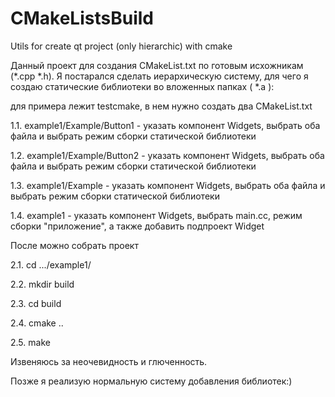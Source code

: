 # CMakeListsBuild
Utils for create qt project (only hierarchic) with cmake

Данный проект для создания CMakeList.txt по готовым исхожникам (*.cpp *.h). Я постарался сделать иерархическую систему, для чего я создаю статические библиотеки во вложенных папках ( *.a ):

для примера лежит testcmake, в нем нужно создать два CMakeList.txt

  1.1. example1/Example/Button1 - указать компонент Widgets, выбрать оба файла и выбрать режим сборки статической библиотеки

  1.2. example1/Example/Button2 - указать компонент Widgets, выбрать оба файла и выбрать режим сборки статической библиотеки

  1.3. example1/Example - указать компонент Widgets, выбрать оба файла и выбрать режим сборки статической библиотеки
  
  1.4. example1 - указать компонент Widgets, выбрать main.cc, режим сборки "приложение", а также добавить подпроект Widget

  После можно собрать проект
  
  2.1. cd .../example1/
  
  2.2. mkdir build
  
  2.3. cd build
  
  2.4. cmake ..
  
  2.5. make

Извеняюсь за неочевидность и глюченность.

Позже я реализую нормальную систему добавления библиотек:)
